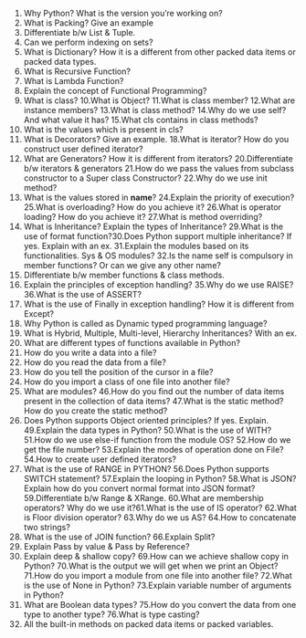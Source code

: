 1. Why Python? What is the version you’re working on?
2. What is Packing? Give an example
3. Differentiate b/w List & Tuple.
4. Can we perform indexing on sets?
5. What is Dictionary? How it is a different from other packed data items or
packed data types.
6. What is Recursive Function?
7. What is Lambda Function?
8. Explain the concept of Functional Programming?
9. What is class?
10.What is Object?
11.What is class member?
12.What are instance members?
13.What is class method?
14.Why do we use self? And what value it has?
15.What cls contains in class methods?
16. What is the values which is present in cls?
17. What is Decorators? Give an example.
18.What is iterator? How do you construct user defined iterator?
19. What are Generators? How it is different from iterators?
20.Differentiate b/w iterators & generators
21.How do we pass the values from subclass constructor to a Super class
Constructor?
22.Why do we use init method?
23. What is the values stored in __name__?
24.Explain the priority of execution?
25.What is overloading? How do you achieve it?
26.What is operator loading? How do you achieve it?
27.What is method overriding?
28. What is Inheritance? Explain the types of Inheritance?
29.What is the use of format function?30.Does Python support multiple inheritance? If yes. Explain with an ex.
31.Explain the modules based on its functionalities. Sys & OS modules?
32.Is the name self is compulsory in member functions? Or can we give any
other name?
33. Differentiate b/w member functions & class methods.
34. Explain the principles of exception handling?
35.Why do we use RAISE?
36.What is the use of ASSERT?
37. What is the use of Finally in exception handling? How it is different from
Except?
38. Why Python is called as Dynamic typed programming language?
39. What is Hybrid, Multiple, Multi-level, Hierarchy Inheritances? With an ex.
40. What are different types of functions available in Python?
41. How do you write a data into a file?
42. How do you read the data from a file?
43. How do you tell the position of the cursor in a file?
44. How do you import a class of one file into another file?
45. What are modules?
46.How do you find out the number of data items present in the collection of
data items?
47.What is the static method? How do you create the static method?
48. Does Python supports Object oriented principles? If yes. Explain.
49.Explain the data types in Python?
50.What is the use of WITH?
51.How do we use else-if function from the module OS?
52.How do we get the file number?
53.Explain the modes of operation done on File?
54.How to create user defined iterators?
55. What is the use of RANGE in PYTHON?
56.Does Python supports SWITCH statement?
57.Explain the looping in Python?
58.What is JSON? Explain how do you convert normal format into JSON
format?
59.Differentiate b/w Range & XRange.
60.What are membership operators? Why do we use it?61.What is the use of IS operator?
62.What is Floor division operator?
63.Why do we us AS?
64.How to concatenate two strings?
65. What is the use of JOIN function?
66.Explain Split?
67. Explain Pass by value & Pass by Reference?
68. Explain deep & shallow copy?
69.How can we achieve shallow copy in Python?
70.What is the output we will get when we print an Object?
71.How do you import a module from one file into another file?
72.What is the use of None in Python?
73.Explain variable number of arguments in Python?
74. What are Boolean data types?
75.How do you convert the data from one type to another type?
76.What is type casting?
77. All the built-in methods on packed data items or packed variables.
